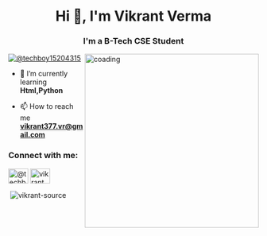 <h1 align="center">Hi 👋, I'm Vikrant Verma</h1>
<h3 align="center">I'm a B-Tech CSE Student</h3>

<img align="right" alt="coading" width="350" src="[https://camo.githubusercontent.com/7de37139d0b4c1ce40865e799b446c0e963a3dd8fb68d239707237c40604fa3d/68747470733a2f2f63646e2e6472696262626c652e636f6d2f75736572732f3733303730332f73637265656e73686f74732f363538313234332f6176656e746f2e676966](https://camo.githubusercontent.com/2366b34bb903c09617990fb5fff4622f3e941349e846ddb7e73df872a9d21233/68747470733a2f2f63646e2e6472696262626c652e636f6d2f75736572732f3733303730332f73637265656e73686f74732f363538313234332f6176656e746f2e676966)">

<p align="left"> <a href="https://twitter.com/@techboy15204315" target="blank"><img src="https://img.shields.io/twitter/follow/@techboy15204315?logo=twitter&style=for-the-badge" alt="@techboy15204315" /></a> </p>

- 🌱 I’m currently learning **Html,Python**

- 📫 How to reach me **vikrant377.vr@gmail.com**

<h3 align="left">Connect with me:</h3>
<p align="left">
<a href="https://twitter.com/@techboy15204315" target="blank"><img align="center" src="https://raw.githubusercontent.com/rahuldkjain/github-profile-readme-generator/master/src/images/icons/Social/twitter.svg" alt="@techboy15204315" height="30" width="40" /></a>
<a href="https://instagram.com/vikrant_verma_16" target="blank"><img align="center" src="https://raw.githubusercontent.com/rahuldkjain/github-profile-readme-generator/master/src/images/icons/Social/instagram.svg" alt="vikrant_verma_16" height="30" width="40" /></a>
</p>

<p>&nbsp;<img align="center" src="https://github-readme-stats.vercel.app/api?username=vikrant-source&show_icons=true&locale=en" alt="vikrant-source" /></p>
